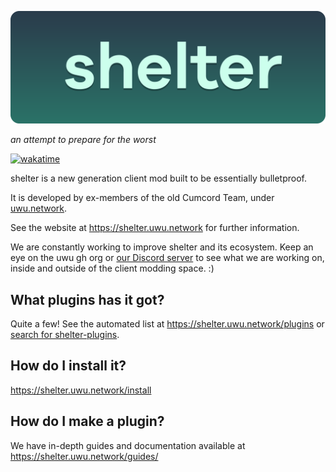 ![shelter](https://github.com/uwu/shelter/raw/main/packages/shelter-assets/svg/banner.svg)

_an attempt to prepare for the worst_

[![wakatime](https://wakatime.com/badge/github/uwu/shelter.svg)](https://wakatime.com/badge/github/uwu/shelter)

shelter is a new generation client mod built to be essentially bulletproof.

It is developed by ex-members of the old Cumcord Team, under [uwu.network](https://uwu.network/).

See the website at https://shelter.uwu.network for further information.

We are constantly working to improve shelter and its ecosystem.
Keep an eye on the uwu gh org or [our Discord server](https://discord.gg/FhHQQrVs7U)
to see what we are working on, inside and outside of the client modding space. :)

## What plugins has it got?

Quite a few! See the automated list at https://shelter.uwu.network/plugins or [search for shelter-plugins](https://github.com/search?q=shelter-plugins&type=repositories).

## How do I install it?

https://shelter.uwu.network/install

## How do I make a plugin?

We have in-depth guides and documentation available at https://shelter.uwu.network/guides/
